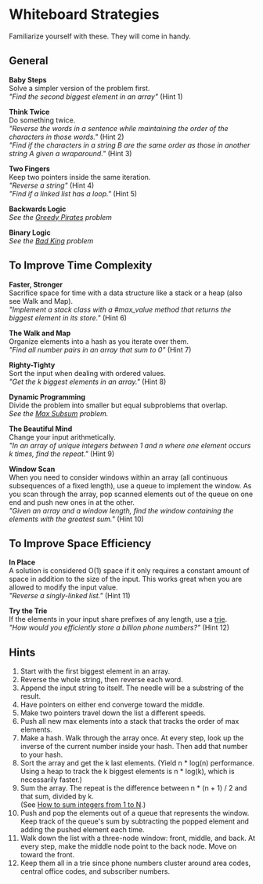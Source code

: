 # Whiteboard Strategies

Familiarize yourself with these. They will come in handy.

## General

**Baby Steps**    
Solve a simpler version of the problem first.    
*"Find the second biggest element in an array"* (Hint 1)    

**Think Twice**    
Do something twice.    
*"Reverse the words in a sentence while maintaining the order of the characters in those words."* (Hint 2)    
*"Find if the characters in a string B are the same order as those in another string A given a wraparound."* (Hint 3)    

**Two Fingers**    
Keep two pointers inside the same iteration.    
*"Reverse a string"* (Hint 4)    
*"Find if a linked list has a loop."* (Hint 5)    

**Backwards Logic**    
*See the [Greedy Pirates][greedy-pirates] problem*    

[greedy-pirates]: http://www.techinterview.org/post/526325766/pirates

**Binary Logic**    
*See the [Bad King][bad-king] problem*    

[bad-king]: http://www.techinterview.org/post/526313890/bad-king


## To Improve Time Complexity

**Faster, Stronger**    
Sacrifice space for time with a data structure like a stack or a heap (also see Walk and Map).    
*"Implement a stack class with a #max_value method that returns the biggest element in its store."* (Hint 6)    

**The Walk and Map**    
Organize elements into a hash as you iterate over them.    
*"Find all number pairs in an array that sum to 0"* (Hint 7)    

**Righty-Tighty**    
Sort the input when dealing with ordered values.    
*"Get the k biggest elements in an array."* (Hint 8)    

**Dynamic Programming**    
Divide the problem into smaller but equal subproblems that overlap.    
*See the [Max Subsum][max-subsum] problem.*    

[max-subsum]: pairboarding/questions/08B.md

**The Beautiful Mind**    
Change your input arithmetically.    
*"In an array of unique integers between 1 and n where one element occurs
k times, find the repeat."* (Hint 9)    

**Window Scan**    
When you need to consider windows within an array (all continuous subsequences of a fixed length), use a queue to implement the window. As you scan through the array, pop scanned elements out of the queue on one end and push new ones in at the other.    
*"Given an array and a window length, find the window containing the elements with the greatest sum."* (Hint 10)

## To Improve Space Efficiency

**In Place**    
A solution is considered O(1) space if it only requires a constant amount of
space in addition to the size of the input. This works great when you are allowed
to modify the input value.    
*"Reverse a singly-linked list."* (Hint 11)    

**Try the Trie**    
If the elements in your input share prefixes of any length, use a [trie][trie-wiki].    
*"How would you efficiently store a billion phone numbers?"* (Hint 12)    

[trie-wiki]: http://en.wikipedia.org/wiki/Trie


## Hints
1. Start with the first biggest element in an array.    
2. Reverse the whole string, then reverse each word.    
3. Append the input string to itself. The needle will be a substring of the result.    
4. Have pointers on either end converge toward the middle.    
5. Make two pointers travel down the list a different speeds.    
6. Push all new max elements into a stack that tracks the order of max elements.    
7. Make a hash. Walk through the array once. At every step, look up the inverse
of the current number inside your hash. Then add that number to your hash.    
8. Sort the array and get the k last elements. (Yield n * log(n) performance.    
Using a heap to track the k biggest elements is n * log(k), which is necessarily
faster.)    
9. Sum the array. The repeat is the difference between n * (n + 1) / 2 and that
sum, divided by k.    
(See [How to sum integers from 1 to N][how-to-sum].)    
10. Push and pop the elements out of a queue that represents the window. Keep track
of the queue's sum by subtracting the popped element and adding the
pushed element each time.
11. Walk down the list with a three-node window: front, middle, and back. At every
step, make the middle node point to the back node. Move on toward the front.    
12. Keep them all in a trie since phone numbers cluster around area codes,
central office codes, and subscriber numbers.    

[how-to-sum]: http://www.wikihow.com/Sum-the-Integers-from-1-to-N
